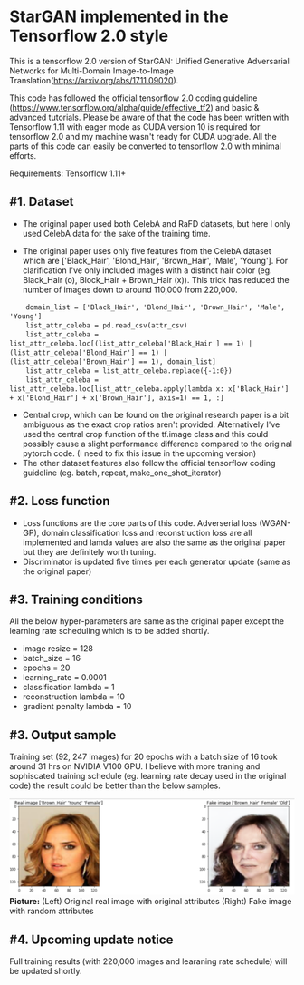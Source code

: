 # StarGAN implemented in the Tensorflow 2.0 style 

This is a tensorflow 2.0 version of StarGAN: Unified Generative Adversarial Networks for Multi-Domain Image-to-Image Translation(https://arxiv.org/abs/1711.09020).  

This code has followed the official tensorflow 2.0 coding guideline (https://www.tensorflow.org/alpha/guide/effective_tf2) and basic & advanced tutorials. Please be aware of that the code has been written with Tensorflow 1.11 with eager mode as CUDA version 10 is required for tensorflow 2.0 and my machine wasn't ready for CUDA upgrade. All the parts of this code can easily be converted to tensorflow 2.0 with minimal efforts.  

Requirements: Tensorflow 1.11+

#1. Dataset
-----------------------
 - The original paper used both CelebA and RaFD datasets, but here I only used CelebA data for the sake of the training time.

 - The original paper uses only five features from the CelebA dataset which are ['Black_Hair', 'Blond_Hair', 'Brown_Hair', 'Male', 'Young']. For clarification I've only included images with a distinct hair color (eg. Black_Hair (o),  Block_Hair + Brown_Hair (x)). This trick has reduced the number of images down to around 110,000 from 220,000.
 
```
    domain_list = ['Black_Hair', 'Blond_Hair', 'Brown_Hair', 'Male', 'Young']
    list_attr_celeba = pd.read_csv(attr_csv)
    list_attr_celeba = list_attr_celeba.loc[(list_attr_celeba['Black_Hair'] == 1) | (list_attr_celeba['Blond_Hair'] == 1) | (list_attr_celeba['Brown_Hair'] == 1), domain_list]
    list_attr_celeba = list_attr_celeba.replace({-1:0})
    list_attr_celeba = list_attr_celeba.loc[list_attr_celeba.apply(lambda x: x['Black_Hair'] + x['Blond_Hair'] + x['Brown_Hair'], axis=1) == 1, :]
```
 
 - Central crop, which can be found on the original research paper is a bit ambiguous as the exact crop ratios aren't provided. Alternatively I've used the central crop function of the tf.image class and this could possibly cause a slight performance difference compared to the original pytorch code. (I need to fix this issue in the upcoming version)
 - The other dataset features also follow the official tensorflow coding guideline (eg. batch, repeat, make_one_shot_iterator)

#2. Loss function
--------------------------------------
 - Loss functions are the core parts of this code. Adverserial loss (WGAN-GP), domain classification loss and reconstruction loss are all implemented and lamda values are also the same as the original paper but they are definitely worth tuning.
 - Discriminator is updated five times per each generator update (same as the original paper)

#3. Training conditions 
--------------------------------------
 All the below hyper-parameters are same as the original paper except the learning rate scheduling which is to be added shortly.
 - image resize = 128 
 - batch_size = 16 
 - epochs = 20 
 - learning_rate = 0.0001 
 - classification lambda = 1
 - reconstruction lambda = 10
 - gradient penalty lambda = 10
   
#3. Output sample
----------------------------------------
Training set (92, 247 images) for 20 epochs with a batch size of 16 took around 31 hrs on NVIDIA V100 GPU. I believe with more traning and sophiscated training schedule (eg. learning rate decay used in the original code) the result could be better than the below samples.

![Representative image](https://github.com/jis478/Tensorflow/blob/master/TF2.0/StarGAN/imgs/a.PNG)<br>
**Picture:** (Left) Original real image with original attributes (Right) Fake image with random attributes 

#4. Upcoming update notice
-----------------------------------------
Full training results (with 220,000 images and learaning rate schedule) will be updated shortly.
